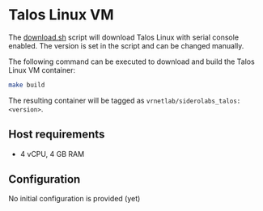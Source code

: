 # Talos Linux VM

The [download.sh](download.sh) script will download Talos Linux with serial console enabled. The version is set in the script and can be changed manually.


The following command can be executed to download and build the Talos Linux VM container:

```bash
make build
```

The resulting container will be tagged as `vrnetlab/siderolabs_talos:<version>`.

## Host requirements

* 4 vCPU, 4 GB RAM

## Configuration

No initial configuration is provided (yet)
